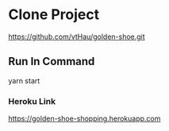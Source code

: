 # Clone Project

https://github.com/vtHau/golden-shoe.git

## Run In Command

yarn start

### Heroku Link

https://golden-shoe-shopping.herokuapp.com

